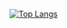 [![Top Langs](https://github-readme-stats.vercel.app/api/top-langs/?username=bitjerry&layout=compact&theme=tokyonight&border_radius=10&hide_border=true&&langs_count=10)](https://www.gov.su)
 
